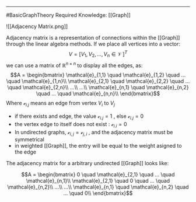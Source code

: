 ----
#BasicGraphTheory 
Required Knowledge: 
[[Graph]]

![[Adjacency Matrix.png]]

Adjacency matrix is a representation of connections within the [[Graph]] through the linear algebra methods. If we place all vertices into a vector:
$$V = [V_1, V_2, ... , V_n \in \mathcal{V}\,]^T$$
we can use a matrix of $\mathbb{R}^{n \times n}$ to display all the edges, as:
$$A = \begin{bmatrix}
\mathcal{e}_{1,1} \quad \mathcal{e}_{1,2} \quad ... \quad \mathcal{e}_{1,n}\\
\mathcal{e}_{2,1} \quad \mathcal{e}_{2,2} \quad ... \quad \mathcal{e}_{2,n}\\
...\\
...\\
\mathcal{e}_{n,1} \quad \mathcal{e}_{n,2} \quad ... \quad \mathcal{e}_{n,n}\\
\end{bmatrix}$$
Where $\mathcal{e}_{i.j}$ means an edge from vertex $V_i$ to $V_j$ 

- if there exists and edge, the value $\mathcal{e}_{i.j} = 1$ , else  $\mathcal{e}_{i.j} = 0$
- the vertex edge to itself does not exist : $\mathcal{e}_{i.i} = 0$
- In undirected graphs, $\mathcal{e}_{i,j} = \mathcal{e}_{j,i}$ , and the adjacency matrix must be symmetrical
- in weighted [[Graph]], the entry will be equal to the weight asigned to the edge

The adjacency matrix for a arbitrary undirected [[Graph]] looks like:

$$A = \begin{bmatrix}
0 \quad \mathcal{e}_{2,1} \quad ... \quad \mathcal{e}_{n,1}\\
\mathcal{e}_{2,1} \quad 0 \quad ... \quad \mathcal{e}_{n,2}\\
...\\
...\\
\mathcal{e}_{n,1} \quad \mathcal{e}_{n,2} \quad ... \quad 0\\
\end{bmatrix}$$
